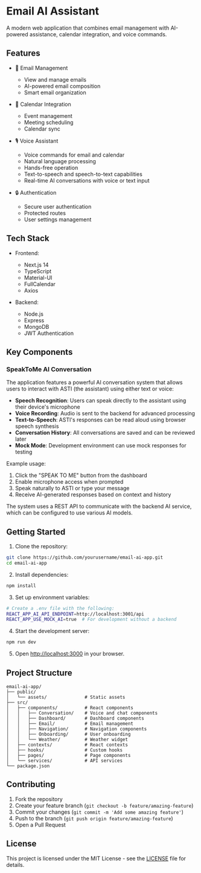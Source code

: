 # Email AI Assistant

A modern web application that combines email management with AI-powered assistance, calendar integration, and voice commands.

## Features

- 📧 Email Management
  - View and manage emails
  - AI-powered email composition
  - Smart email organization

- 📅 Calendar Integration
  - Event management
  - Meeting scheduling
  - Calendar sync

- 🎙️ Voice Assistant
  - Voice commands for email and calendar
  - Natural language processing
  - Hands-free operation
  - Text-to-speech and speech-to-text capabilities
  - Real-time AI conversations with voice or text input

- 🔒 Authentication
  - Secure user authentication
  - Protected routes
  - User settings management

## Tech Stack

- Frontend:
  - Next.js 14
  - TypeScript
  - Material-UI
  - FullCalendar
  - Axios

- Backend:
  - Node.js
  - Express
  - MongoDB
  - JWT Authentication

## Key Components

### SpeakToMe AI Conversation

The application features a powerful AI conversation system that allows users to interact with ASTI (the assistant) using either text or voice:

- **Speech Recognition**: Users can speak directly to the assistant using their device's microphone
- **Voice Recording**: Audio is sent to the backend for advanced processing
- **Text-to-Speech**: ASTI's responses can be read aloud using browser speech synthesis
- **Conversation History**: All conversations are saved and can be reviewed later
- **Mock Mode**: Development environment can use mock responses for testing

Example usage:
1. Click the "SPEAK TO ME" button from the dashboard
2. Enable microphone access when prompted
3. Speak naturally to ASTI or type your message
4. Receive AI-generated responses based on context and history

The system uses a REST API to communicate with the backend AI service, which can be configured to use various AI models.

## Getting Started

1. Clone the repository:
```bash
git clone https://github.com/yourusername/email-ai-app.git
cd email-ai-app
```

2. Install dependencies:
```bash
npm install
```

3. Set up environment variables:
```bash
# Create a .env file with the following:
REACT_APP_AI_API_ENDPOINT=http://localhost:3001/api
REACT_APP_USE_MOCK_AI=true  # For development without a backend
```

4. Start the development server:
```bash
npm run dev
```

5. Open [http://localhost:3000](http://localhost:3000) in your browser.

## Project Structure

```
email-ai-app/
├── public/
│   └── assets/              # Static assets
├── src/
│   ├── components/          # React components
│   │   ├── Conversation/    # Voice and chat components
│   │   ├── Dashboard/       # Dashboard components
│   │   ├── Email/           # Email management
│   │   ├── Navigation/      # Navigation components
│   │   ├── Onboarding/      # User onboarding
│   │   └── Weather/         # Weather widget
│   ├── contexts/            # React contexts
│   ├── hooks/               # Custom hooks
│   ├── pages/               # Page components
│   └── services/            # API services
└── package.json
```

## Contributing

1. Fork the repository
2. Create your feature branch (`git checkout -b feature/amazing-feature`)
3. Commit your changes (`git commit -m 'Add some amazing feature'`)
4. Push to the branch (`git push origin feature/amazing-feature`)
5. Open a Pull Request

## License

This project is licensed under the MIT License - see the [LICENSE](LICENSE) file for details.
